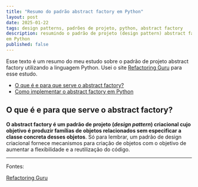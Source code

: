 ```yaml
---
title: "Resumo do padrão abstract factory em Python"
layout: post
date: 2025-01-22
tags: design patterns, padrões de projeto, python, abstract factory
description: resumindo o padrão de projeto (design pattern) abstract factory com exemplo
em Python
published: false
---
```


Esse texto é um resumo do meu estudo sobre o padrão de projeto abstract factory utilizando
a linguagem Python. Usei o site [Refactoring Guru](https://refactoring.guru/design-patterns/abstract-factory)
para esse estudo.

- [O que é e para que serve o abstract factory?](#1)
- [Como implementar o abstract factory em Python](#2)

## <a name="1"></a>O que é e para que serve o abstract factory?

**O abstract factory é um padrão de projeto (_design pattern_) criacional cujo objetivo é
produzir famílias de objetos relacionados sem especificar a classe concreta desses
objetos**. Só para lembrar, um padrão de design criacional fornece mecanismos para
criação de objetos com o objetivo de aumentar a flexibilidade e a reutilização do código.

---

Fontes:

[Refactoring Guru](https://refactoring.guru/design-patterns/abstract-factory)
